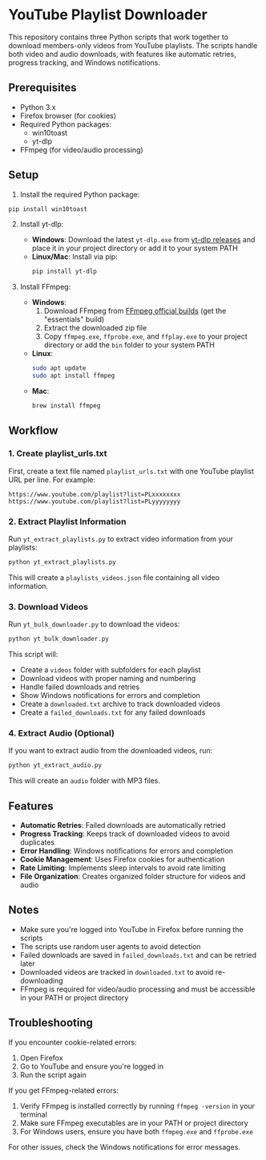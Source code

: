 # YouTube Playlist Downloader

This repository contains three Python scripts that work together to download members-only videos from YouTube playlists. The scripts handle both video and audio downloads, with features like automatic retries, progress tracking, and Windows notifications.

## Prerequisites

- Python 3.x
- Firefox browser (for cookies)
- Required Python packages:
  - win10toast
  - yt-dlp
- FFmpeg (for video/audio processing)

## Setup

1. Install the required Python package:
```bash
pip install win10toast
```

2. Install yt-dlp:
   - **Windows**: Download the latest `yt-dlp.exe` from [yt-dlp releases](https://github.com/yt-dlp/yt-dlp/releases) and place it in your project directory or add it to your system PATH
   - **Linux/Mac**: Install via pip:
     ```bash
     pip install yt-dlp
     ```

3. Install FFmpeg:
   - **Windows**:
     1. Download FFmpeg from [FFmpeg official builds](https://www.gyan.dev/ffmpeg/builds/) (get the "essentials" build)
     2. Extract the downloaded zip file
     3. Copy `ffmpeg.exe`, `ffprobe.exe`, and `ffplay.exe` to your project directory or add the `bin` folder to your system PATH
   - **Linux**:
     ```bash
     sudo apt update
     sudo apt install ffmpeg
     ```
   - **Mac**:
     ```bash
     brew install ffmpeg
     ```

## Workflow

### 1. Create playlist_urls.txt
First, create a text file named `playlist_urls.txt` with one YouTube playlist URL per line. For example:
```
https://www.youtube.com/playlist?list=PLxxxxxxxx
https://www.youtube.com/playlist?list=PLyyyyyyyy
```

### 2. Extract Playlist Information
Run `yt_extract_playlists.py` to extract video information from your playlists:
```bash
python yt_extract_playlists.py
```
This will create a `playlists_videos.json` file containing all video information.

### 3. Download Videos
Run `yt_bulk_downloader.py` to download the videos:
```bash
python yt_bulk_downloader.py
```
This script will:
- Create a `videos` folder with subfolders for each playlist
- Download videos with proper naming and numbering
- Handle failed downloads and retries
- Show Windows notifications for errors and completion
- Create a `downloaded.txt` archive to track downloaded videos
- Create a `failed_downloads.txt` for any failed downloads

### 4. Extract Audio (Optional)
If you want to extract audio from the downloaded videos, run:
```bash
python yt_extract_audio.py
```
This will create an `audio` folder with MP3 files.

## Features

- **Automatic Retries**: Failed downloads are automatically retried
- **Progress Tracking**: Keeps track of downloaded videos to avoid duplicates
- **Error Handling**: Windows notifications for errors and completion
- **Cookie Management**: Uses Firefox cookies for authentication
- **Rate Limiting**: Implements sleep intervals to avoid rate limiting
- **File Organization**: Creates organized folder structure for videos and audio

## Notes

- Make sure you're logged into YouTube in Firefox before running the scripts
- The scripts use random user agents to avoid detection
- Failed downloads are saved in `failed_downloads.txt` and can be retried later
- Downloaded videos are tracked in `downloaded.txt` to avoid re-downloading
- FFmpeg is required for video/audio processing and must be accessible in your PATH or project directory

## Troubleshooting

If you encounter cookie-related errors:
1. Open Firefox
2. Go to YouTube and ensure you're logged in
3. Run the script again

If you get FFmpeg-related errors:
1. Verify FFmpeg is installed correctly by running `ffmpeg -version` in your terminal
2. Make sure FFmpeg executables are in your PATH or project directory
3. For Windows users, ensure you have both `ffmpeg.exe` and `ffprobe.exe`

For other issues, check the Windows notifications for error messages. 